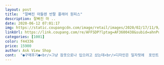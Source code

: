 ```yaml
---
layout: post 
title:  "잘빠진 마들렌 반팔 플레어 원피스" 
description: 잘빠진 마 ..
date: 2020-06-12 07:01:17 
img: https://static.coupangcdn.com/image/retail/images/2020/02/17/11/9/9a2c732a-f221-4efe-8a29-cc7fab719d85.jpg 
linkUrl: https://link.coupang.com/re/AFFSDP?lptag=AF3600438&subid=ahnPublicAsk&pageKey=1290889784&itemId=2302006550&vendorItemId=70298933425&traceid=V0-113-f3fb9fbe65369c0c 
categories: [1001] 
color: f44336 
price: 15900 
author: Ask View Shop 
cont:  "●구매후기●<br/>그냥 잠옷으로나 입으려고 샀는데<br/>디자인은 일자핏에  포인트 샤링밑단 나풀나풀 여성스러워요 윗쪽은 통짜  팔도 통짜 핏감은 기대 안하셔야돼요  대신<br/>밑단이 머메이드 디자인이라 편하면서 귀여운 느낌이에요!<br/>사이즈는 많이 넉넉해요 평소 77 완전 박시하게 입는 스탈인데 이옷은 아주 넉넉해요<br/>살짝도톰해요,<br/>스판끼도있고.<br/>.<br/>괜찮네요.<br/>.<br/>아이낳고 살빼고<br/>옷도 크고 품이 낙낙해서 솔직히 좀 추리(?)할줄 알았는데<br/>옷질은괜찮아요.<br/><br/>와우!!!!! 생각보다 이쁘네여<br/>위에 쟈켓입으면  더 이쁠것같아요<br/>이쁘게 입을꺼예요.<br/>ㅋ될지모르겠지만<br/>저언혀 그런거 없고 예쁘네요<br/>전임부복으로입을생각으로산거라.<br/><br/>키크신분이입으시면이쁠꺼같아요^^<br/>한여름빼고 입을수있어요<br/>" 
---
```

